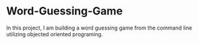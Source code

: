 # Word-Guessing-Game
In this project, I am building a word guessing game from the command line utilizing objected oriented programing. 
